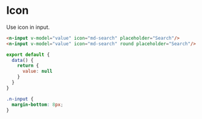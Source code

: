 # Icon
Use icon in input.
```html
<n-input v-model="value" icon="md-search" placeholder="Search"/>
<n-input v-model="value" icon="md-search" round placeholder="Search"/>
```
```js
export default {
  data() {
    return {
      value: null
    }
  }
}
```
```css
.n-input {
  margin-bottom: 8px;
}
```